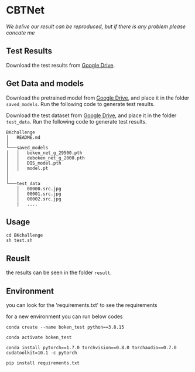 # CBTNet

*We belive our result can be reproduced, but if there is any problem please concate me*

## Test Results
Download the test results from [Google Drive](https://drive.google.com/drive/folders/1iTgb7ewXZbCxd7E2EAfYhdiJ_7AZURvJ?usp=share_link).

## Get Data and models
Download the pretrained model from [Google Drive](https://drive.google.com/drive/folders/18lWzDn6nlh9TR1oGcDS6GiUcEgn7p91T?usp=share_link), and place it in the folder `saved_models`. 
Run the following code to generate test results.

Download the test dataset from [Google Drive](https://drive.google.com/file/d/1MmTRvJDpqtbhDlzlV2PrO_gqBEIW744o/view?usp=share_link), and place it in the folder `test_data`. 
Run the following code to generate test results.
```
BKchallenge
│   README.md 
│
└───saved_models
│   │   boken_net_g_29500.pth
│   │   deboken_net_g_2000.pth
│   │   DIS_model.pth
│   │   model.pt
│
│   
└───test_data
    │   00000.src.jpg
    │   00001.src.jpg
    │   00002.src.jpg
    |   .... 
```
## Usage
```
cd BKchallenge
sh test.sh
```

## Reuslt
the results can be seen in the folder `result`. 
## Environment 
you can look for the 'requirements.txt' to see the requirements

for a new environment you can run below codes
```
conda create --name boken_test python==3.8.15

conda activate boken_test

conda install pytorch==1.7.0 torchvision==0.8.0 torchaudio==0.7.0 cudatoolkit=10.1 -c pytorch

pip install requirements.txt


```

